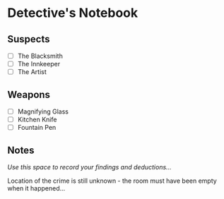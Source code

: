# Detective's Notebook

## Suspects
- [ ] The Blacksmith
- [ ] The Innkeeper
- [ ] The Artist

## Weapons
- [ ] Magnifying Glass
- [ ] Kitchen Knife
- [ ] Fountain Pen

## Notes
*Use this space to record your findings and deductions...*

Location of the crime is still unknown - the room must have been empty when it happened...
